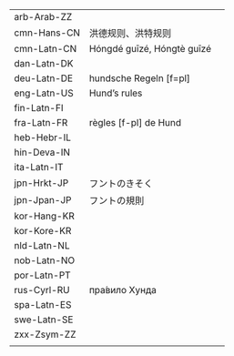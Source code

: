 | | | |
|-|-|-|
| arb-Arab-ZZ |  |  |
| cmn-Hans-CN | 洪德规则、洪特规则 |  |
| cmn-Latn-CN | Hóngdé guīzé, Hóngtè guīzé |  |
| dan-Latn-DK |  |  |
| deu-Latn-DE | hundsche Regeln [f=pl] |  |
| eng-Latn-US | Hund’s rules |  |
| fin-Latn-FI |  |  |
| fra-Latn-FR | règles [f-pl] de Hund |  |
| heb-Hebr-IL |  |  |
| hin-Deva-IN |  |  |
| ita-Latn-IT |  |  |
| jpn-Hrkt-JP | フントのきそく |  |
| jpn-Jpan-JP | フントの規則 |  |
| kor-Hang-KR |  |  |
| kor-Kore-KR |  |  |
| nld-Latn-NL |  |  |
| nob-Latn-NO |  |  |
| por-Latn-PT |  |  |
| rus-Cyrl-RU | пра́вило Хунда |  |
| spa-Latn-ES |  |  |
| swe-Latn-SE |  |  |
| zxx-Zsym-ZZ |  |  |
|  |  |  |